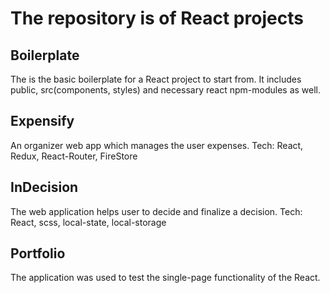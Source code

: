 # The repository is of React projects

## Boilerplate
The is the basic boilerplate for a React project to start from. It includes public, src(components, styles) and necessary react npm-modules as well.

## Expensify
An organizer web app which manages the user expenses.
Tech: React, Redux, React-Router, FireStore

## InDecision
The web application helps user to decide and finalize a decision.
Tech: React, scss, local-state, local-storage

## Portfolio
The application was used to test the single-page functionality of the React.